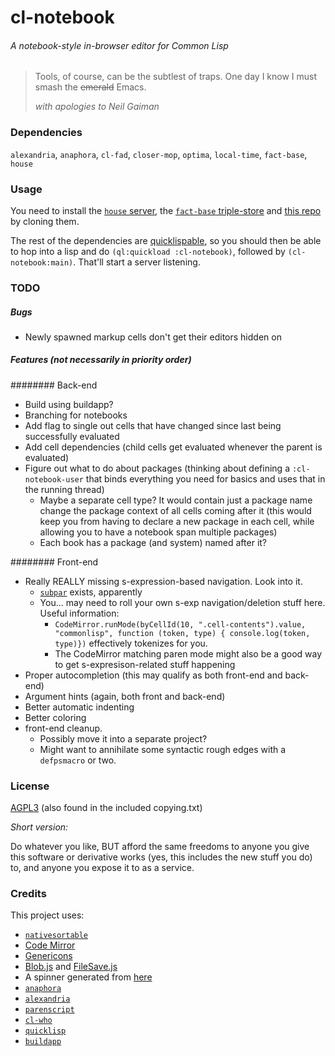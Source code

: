 # cl-notebook
###### A notebook-style in-browser editor for Common Lisp

> Tools, of course, can be the subtlest of traps.
> One day I know I must smash the ~~emerald~~ Emacs.
>
> *with apologies to Neil Gaiman*

### Dependencies

`alexandria`, `anaphora`, `cl-fad`, `closer-mop`, `optima`, `local-time`, `fact-base`, `house`

### Usage

You need to install the [`house` server](https://github.com/Inaimathi/house), the [`fact-base` triple-store](https://github.com/Inaimathi/fact-base) and [this repo](https://github.com/Inaimathi/cl-notebook) by cloning them.

The rest of the dependencies are [quicklispable](http://www.quicklisp.org/beta/), so you should then be able to hop into a lisp and do `(ql:quickload :cl-notebook)`, followed by `(cl-notebook:main)`. That'll start a server listening.

### TODO
##### Bugs
- Newly spawned markup cells don't get their editors hidden on <esc>

##### Features (not necessarily in priority order)
######## Back-end
- Build using buildapp?
- Branching for notebooks
- Add flag to single out cells that have changed since last being successfully evaluated
- Add cell dependencies (child cells get evaluated whenever the parent is evaluated)
- Figure out what to do about packages (thinking about defining a `:cl-notebook-user` that binds everything you need for basics and uses that in the running thread)
	- Maybe a separate cell type? It would contain just a package name change the package context of all cells coming after it (this would keep you from having to declare a new package in each cell, while allowing you to have a notebook span multiple packages)
	- Each book has a package (and system) named after it?

######## Front-end
- Really REALLY missing s-expression-based navigation. Look into it.
	- [`subpar`](https://github.com/achengs/subpar) exists, apparently
	- You... may need to roll your own s-exp navigation/deletion stuff here. Useful information:
		- `CodeMirror.runMode(byCellId(10, ".cell-contents").value, "commonlisp", function (token, type) { console.log(token, type)})` effectively tokenizes for you.
		- The CodeMirror matching paren mode might also be a good way to get s-expresison-related stuff happening
- Proper autocompletion (this may qualify as both front-end and back-end)
- Argument hints (again, both front and back-end)
- Better automatic indenting
- Better coloring
- front-end cleanup.
	- Possibly move it into a separate project?
	- Might want to annihilate some syntactic rough edges with a `defpsmacro` or two.

### License

[AGPL3](https://www.gnu.org/licenses/agpl-3.0.html) (also found in the included copying.txt)

*Short version:*

Do whatever you like, BUT afford the same freedoms to anyone you give this software or derivative works (yes, this includes the new stuff you do) to, and anyone you expose it to as a service.

### Credits

This project uses:
- [`nativesortable`](https://github.com/bgrins/nativesortable)
- [Code Mirror](http://codemirror.net/)
- [Genericons](http://genericons.com/)
- [Blob.js](https://github.com/eligrey/Blob.js) and [FileSave.js](https://github.com/eligrey/FileSaver.js)
- A spinner generated from [here](http://preloaders.net/en/letters_numbers_words)
- [`anaphora`](http://www.cliki.net/anaphora)
- [`alexandria`](http://common-lisp.net/project/alexandria/)
- [`parenscript`](http://common-lisp.net/project/parenscript/)
- [`cl-who`](http://weitz.de/cl-who/)
- [`quicklisp`](http://www.quicklisp.org/beta/)
- [`buildapp`](http://www.xach.com/lisp/buildapp/)
